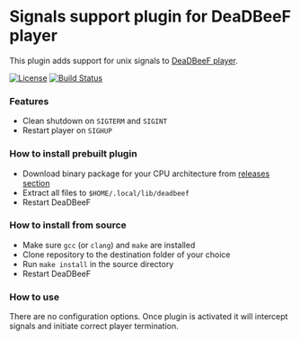 # Signals support plugin for DeaDBeeF player
This plugin adds support for unix signals to [DeaDBeeF player](http://deadbeef.sourceforge.net/).

[![License](https://img.shields.io/github/license/hyperblast/ddb_signals.svg)](LICENSE)
[![Build Status](https://travis-ci.com/hyperblast/ddb_signals.svg?branch=master)](https://travis-ci.com/hyperblast/ddb_signals)

### Features
- Clean shutdown on `SIGTERM` and `SIGINT`
- Restart player on `SIGHUP`

### How to install prebuilt plugin
- Download binary package for your CPU architecture from [releases section](../../releases)
- Extract all files to `$HOME/.local/lib/deadbeef`
- Restart DeaDBeeF

### How to install from source
- Make sure `gcc` (or `clang`) and `make` are installed
- Clone repository to the destination folder of your choice
- Run `make install` in the source directory
- Restart DeaDBeeF

### How to use
There are no configuration options. Once plugin is activated it will intercept signals and initiate correct player termination.
